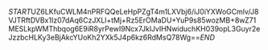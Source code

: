 $START$UZ6LKfuCWLM4nPRFQQeLeHpPZgT4m1LXVbj6/iJ0iYXWoGCmlv/J8VJTRftDVBx1Iz07dAq6CzJXLl+tMj+Rz5ErOMaDU+YuP9s85wozMB+8wZ71MESLkpWMThbqog6E9iR8yrPewI9Ncx7JklJvIHNwiduchKH039opL3Guyr2eJzzbcHLKy3eBjAkcYUoKh2YXk5J4p6kz6RdMsQ78Wg==$END$